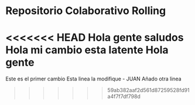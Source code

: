 # Repositorio Colaborativo Rolling
<<<<<<< HEAD
Hola gente saludos
Hola mi cambio esta latente
Hola gente
=======

Este es el primer cambio
Esta linea la modifique - JUAN
Añado otra linea
>>>>>>> 59ab382aaf2d561d87259528fd91a4f7f7df798d
